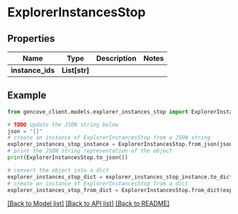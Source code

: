 # ExplorerInstancesStop


## Properties

Name | Type | Description | Notes
------------ | ------------- | ------------- | -------------
**instance_ids** | **List[str]** |  |

## Example

```python
from gencove_client.models.explorer_instances_stop import ExplorerInstancesStop

# TODO update the JSON string below
json = "{}"
# create an instance of ExplorerInstancesStop from a JSON string
explorer_instances_stop_instance = ExplorerInstancesStop.from_json(json)
# print the JSON string representation of the object
print(ExplorerInstancesStop.to_json())

# convert the object into a dict
explorer_instances_stop_dict = explorer_instances_stop_instance.to_dict()
# create an instance of ExplorerInstancesStop from a dict
explorer_instances_stop_from_dict = ExplorerInstancesStop.from_dict(explorer_instances_stop_dict)
```
[[Back to Model list]](../README.md#documentation-for-models) [[Back to API list]](../README.md#documentation-for-api-endpoints) [[Back to README]](../README.md)
